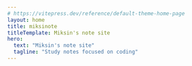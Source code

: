 ```yaml
---
# https://vitepress.dev/reference/default-theme-home-page
layout: home
title: miksinote
titleTemplate: Miksin's note site
hero:
  text: "Miksin's note site"
  tagline: "Study notes focused on coding"
---
```


<NotesPreview locale="en" />

<script setup lang="ts">
import NotesPreview from '../.vitepress/components/RecentNotes.vue'
</script>
